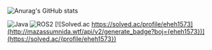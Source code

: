 ![Anurag's GitHub stats](https://github-readme-stats.vercel.app/api?username=P-YongJun&show_icons=true&theme=radical)

![Java](https://img.shields.io/badge/-Java-F05032?style=for-the-badge&logo-html5&logoColor=ffffff)
![ROS2](https://img.shields.io/badge/-ROS2-F05032?style=for-the-badge&logo-html5&logoColor=ffffff)
[![Solved.ac
https://solved.ac/profile/eheh1573](http://mazassumnida.wtf/api/v2/generate_badge?boj={eheh1573})](https://solved.ac/{profile/eheh1573})
